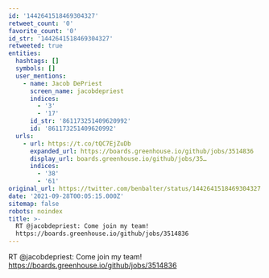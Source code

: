 ```yaml
---
id: '1442641518469304327'
retweet_count: '0'
favorite_count: '0'
id_str: '1442641518469304327'
retweeted: true
entities:
  hashtags: []
  symbols: []
  user_mentions:
    - name: Jacob DePriest
      screen_name: jacobdepriest
      indices:
        - '3'
        - '17'
      id_str: '861173251409620992'
      id: '861173251409620992'
  urls:
    - url: https://t.co/tQC7EjZuDb
      expanded_url: https://boards.greenhouse.io/github/jobs/3514836
      display_url: boards.greenhouse.io/github/jobs/35…
      indices:
        - '38'
        - '61'
original_url: https://twitter.com/benbalter/status/1442641518469304327
date: '2021-09-28T00:05:15.000Z'
sitemap: false
robots: noindex
title: >-
  RT @jacobdepriest: Come join my team!
  https://boards.greenhouse.io/github/jobs/3514836
---
```


RT @jacobdepriest: Come join my team! https://boards.greenhouse.io/github/jobs/3514836